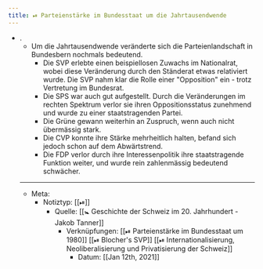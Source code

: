 ```yaml
---
title: ⏯ Parteienstärke im Bundesstaat um die Jahrtausendwende
---
```


- .
	- Um die Jahrtausendwende veränderte sich die Parteienlandschaft in Bundesbern nochmals bedeutend.
		- Die SVP erlebte einen beispiellosen Zuwachs im Nationalrat, wobei diese Veränderung durch den Ständerat etwas relativiert wurde. Die SVP nahm klar die Rolle einer "Opposition" ein - trotz Vertretung im Bundesrat.
		- Die SPS war auch gut aufgestellt. Durch die Veränderungen im rechten Spektrum verlor sie ihren Oppositionsstatus zunehmend und wurde zu einer staatstragenden Partei.
		- Die Grüne gewann weiterhin an Zuspruch, wenn auch nicht übermässig stark.
		- Die CVP konnte ihre Stärke mehrheitlich halten, befand sich jedoch schon auf dem Abwärtstrend.
		- Die FDP verlor durch ihre Interessenpolitik ihre staatstragende Funktion weiter, und wurde rein zahlenmässig bedeutend schwächer.
	- ---
	- Meta:
		- Notiztyp: [[⏯]]
			- Quelle: [[🚼 Geschichte der Schweiz im 20. Jahrhundert - Jakob Tanner]]
				- Verknüpfungen: [[⏯ Parteienstärke im Bundesstaat um 1980]] [[⏯ Blocher's SVP]] [[⏯ Internationalisierung, Neoliberalisierung und Privatisierung der Schweiz]]
					- Datum: [[Jan 12th, 2021]]